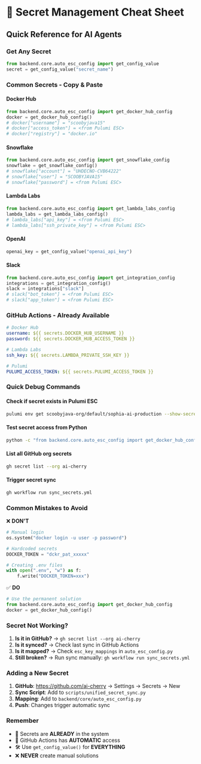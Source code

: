 # 🔐 Secret Management Cheat Sheet

## **Quick Reference for AI Agents**

### **Get Any Secret**
```python
from backend.core.auto_esc_config import get_config_value
secret = get_config_value("secret_name")
```

### **Common Secrets - Copy & Paste**

#### **Docker Hub**
```python
from backend.core.auto_esc_config import get_docker_hub_config
docker = get_docker_hub_config()
# docker["username"] = "scoobyjava15"
# docker["access_token"] = <from Pulumi ESC>
# docker["registry"] = "docker.io"
```

#### **Snowflake**
```python
from backend.core.auto_esc_config import get_snowflake_config
snowflake = get_snowflake_config()
# snowflake["account"] = "UHDECNO-CVB64222"
# snowflake["user"] = "SCOOBYJAVA15"
# snowflake["password"] = <from Pulumi ESC>
```

#### **Lambda Labs**
```python
from backend.core.auto_esc_config import get_lambda_labs_config
lambda_labs = get_lambda_labs_config()
# lambda_labs["api_key"] = <from Pulumi ESC>
# lambda_labs["ssh_private_key"] = <from Pulumi ESC>
```

#### **OpenAI**
```python
openai_key = get_config_value("openai_api_key")
```

#### **Slack**
```python
from backend.core.auto_esc_config import get_integration_config
integrations = get_integration_config()
slack = integrations["slack"]
# slack["bot_token"] = <from Pulumi ESC>
# slack["app_token"] = <from Pulumi ESC>
```

### **GitHub Actions - Already Available**
```yaml
# Docker Hub
username: ${{ secrets.DOCKER_HUB_USERNAME }}
password: ${{ secrets.DOCKER_HUB_ACCESS_TOKEN }}

# Lambda Labs
ssh_key: ${{ secrets.LAMBDA_PRIVATE_SSH_KEY }}

# Pulumi
PULUMI_ACCESS_TOKEN: ${{ secrets.PULUMI_ACCESS_TOKEN }}
```

### **Quick Debug Commands**

#### **Check if secret exists in Pulumi ESC**
```bash
pulumi env get scoobyjava-org/default/sophia-ai-production --show-secrets | grep -i docker
```

#### **Test secret access from Python**
```bash
python -c "from backend.core.auto_esc_config import get_docker_hub_config; print(get_docker_hub_config())"
```

#### **List all GitHub org secrets**
```bash
gh secret list --org ai-cherry
```

#### **Trigger secret sync**
```bash
gh workflow run sync_secrets.yml
```

### **Common Mistakes to Avoid**

❌ **DON'T**
```python
# Manual login
os.system("docker login -u user -p password")

# Hardcoded secrets
DOCKER_TOKEN = "dckr_pat_xxxxx"

# Creating .env files
with open(".env", "w") as f:
    f.write("DOCKER_TOKEN=xxx")
```

✅ **DO**
```python
# Use the permanent solution
from backend.core.auto_esc_config import get_docker_hub_config
docker = get_docker_hub_config()
```

### **Secret Not Working?**

1. **Is it in GitHub?** → `gh secret list --org ai-cherry`
2. **Is it synced?** → Check last sync in GitHub Actions
3. **Is it mapped?** → Check `esc_key_mappings` in `auto_esc_config.py`
4. **Still broken?** → Run sync manually: `gh workflow run sync_secrets.yml`

### **Adding a New Secret**

1. **GitHub**: https://github.com/ai-cherry → Settings → Secrets → New
2. **Sync Script**: Add to `scripts/unified_secret_sync.py`
3. **Mapping**: Add to `backend/core/auto_esc_config.py`
4. **Push**: Changes trigger automatic sync

### **Remember**
- 🔐 Secrets are **ALREADY** in the system
- 🚀 GitHub Actions has **AUTOMATIC** access
- 🛠️ Use `get_config_value()` for **EVERYTHING**
- ❌ **NEVER** create manual solutions 